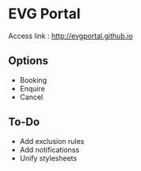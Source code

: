 # EVG Portal

Access link : http://evgportal.github.io

## Options

- Booking
- Enquire
- Cancel

## To-Do

- Add exclusion rules
- Add notificationss
- Unify stylesheets
